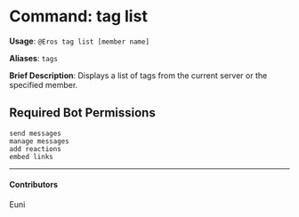 # Command: tag list


**Usage**: `@Eros tag list [member name]`

**Aliases**: `tags`

**Brief Description**: Displays a list of tags from the current server or the specified member.



## Required Bot Permissions

```
send messages
manage messages
add reactions
embed links
```


---

#### Contributors


Euni
